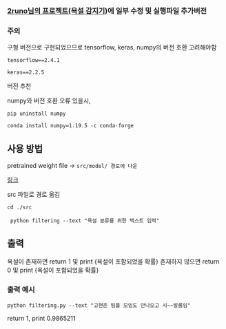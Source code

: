 ### [2runo님의 프로젝트(욕설 감지기)](https://github.com/2runo/Curse-detection)에 일부 수정 및 실행파일 추가버전


### 주의
구형 버전으로 구현되었으므로 tensorflow, keras, numpy의 버전 호환 고려해야함

```tensorflow==2.4.1```

```keras==2.2.5```

버전 추천 

numpy와 버전 호환 오류 있을시,

```pip uninstall numpy```

```conda install numpy=1.19.5 -c conda-forge```



## 사용 방법
pretrained weight file -> ```src/model/ 경로에 다운```

[링크](https://drive.google.com/file/d/1gO_5Pltn9vEVVyOW3gTTR4e7_DdjKPrL/view)

src 파일로 경로 옮김

``` cd ./src ```

``` python filtering --text "욕설 분류를 위한 텍스트 입력"```


## 출력
욕설이 존재하면 return 1 및 print {욕설이 포함되었을 확률} 존재하지 않으면 return 0 및 print {욕설이 포함되었을 확률}

### 출력 예시
``` python filtering.py --text "고현준 팀플 모임도 안나오고 시~~발롬임" ```

return 1, print 0.9865211
